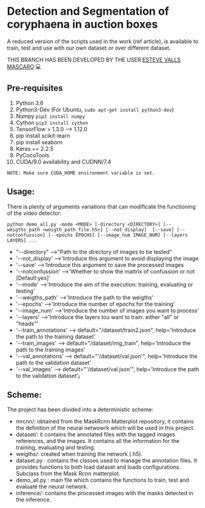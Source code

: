 # Detection and Segmentation of coryphaena in auction boxes
A reduced version of the scripts used in the work (ref article), is available to train, test and use with our own dataset or over different dataset. 


THIS BRANCH HAS BEEN DEVELOPED BY THE USER [ESTEVE VALLS MASCARO](https://github.com/Evm7) 💻


## Pre-requisites
1) Python 3.6
2) Python3-Dev (For Ubuntu, `sudo apt-get install python3-dev`)
3) Numpy `pip3 install numpy`
4) Cython `pip3 install cython`
5) TensorFlow > 1.3.0 --> 1.12.0
6) pip install scikit-learn
7) pip install seaborn
8) Keras == 2.2.5
9) PyCocoTools
10) CUDA/9.0 availability and CUDNN/7.4

```
NOTE: Make sure CUDA_HOME environment variable is set.
```

## Usage:

There is plenty of arguments variations that can modificate the functioning of the video detector:
```
python demo_all.py -mode <MODE> [-directory <DIRECTORY>] [--weigths_path <weigth_path_file.h5>] [--not_display]  [--save] [--notconfussion] [--epochs EPOCHS] [--image_num IMAGE_NUM] [--layers LAYERS] ...
```

- "--directory" -->"Path to the directory of images to be tested"
- '--not_display' -->'Introduce this argument to avoid displaying the image
- '--save' -->'Introduce this argument to save the processed images
- '--notconfussion' -->'Whether to show the mattrix of confussion or not [Default:yes]'
- '--mode' -->'Introduce the aim of the execution: training, evaluating or testing'
- '--weigths_path' -->'Introduce the path to the weigths'
- '--epochs' -->'Introduce the number of epochs for the training'
- '--image_num' -->'Introduce the number of images you want to process'
- '--layers' -->'Introduce the layers tou want to train: either "all" or "heads"'
- '--train_annotations'  --> default="/dataset/train2.json", help='Introduce the path to the training dataset'
- '--train_images'  --> default="/dataset/img_train", help='Introduce the path to the training images'
- '--val_annotations' --> default="'/dataset/val.json'", help='Introduce the path to the validation dataset'
- '--val_images' --> default="'/dataset/val.json'", help='Introduce the path to the validation dataset'¡


## Scheme:
The project has been divided into a deterministic scheme:
  - mrcnn/: obtained from the MaskRcnn Matterplot repository, it contains the definition of the neural netwowrk which will be used in this project.
  - dataset/: it contains the annotated files with the tagged images references, and the images. It contains all the information for the training, evaluating and testing.
  - weigths/: created when training the network (.h5).
  - dataset.py : contains the classes used to manage the annotation files. It provides functions to both load dataset and loads configurations. Subclass from the Mask Rcnn matterplot. 
  - demo_all.py : main file which contains the functions to train, test and evaluate the neural network.
  - inference/: contains the processed images with the masks detected in the inference.

